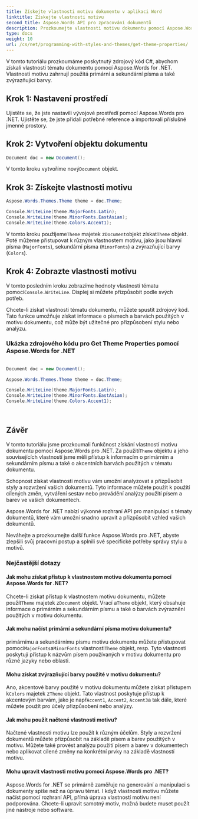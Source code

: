 ```yaml
---
title: Získejte vlastnosti motivu dokumentu v aplikaci Word
linktitle: Získejte vlastnosti motivu
second_title: Aspose.Words API pro zpracování dokumentů
description: Prozkoumejte vlastnosti motivu dokumentu pomocí Aspose.Words for .NET. Přizpůsobte si styly a barvy pro jedinečný vzhled.
type: docs
weight: 10
url: /cs/net/programming-with-styles-and-themes/get-theme-properties/
---
```


V tomto tutoriálu prozkoumáme poskytnutý zdrojový kód C#, abychom získali vlastnosti tématu dokumentu pomocí Aspose.Words for .NET. Vlastnosti motivu zahrnují použitá primární a sekundární písma a také zvýrazňující barvy.

## Krok 1: Nastavení prostředí

Ujistěte se, že jste nastavili vývojové prostředí pomocí Aspose.Words pro .NET. Ujistěte se, že jste přidali potřebné reference a importovali příslušné jmenné prostory.

## Krok 2: Vytvoření objektu dokumentu

```csharp
Document doc = new Document();
```

 V tomto kroku vytvoříme nový`Document` objekt.

## Krok 3: Získejte vlastnosti motivu

```csharp
Aspose.Words.Themes.Theme theme = doc.Theme;

Console.WriteLine(theme.MajorFonts.Latin);
Console.WriteLine(theme.MinorFonts.EastAsian);
Console.WriteLine(theme.Colors.Accent1);
```

 V tomto kroku použijeme`Theme` majetek z`Document`objekt získat`Theme` objekt. Poté můžeme přistupovat k různým vlastnostem motivu, jako jsou hlavní písma (`MajorFonts`), sekundární písma (`MinorFonts`) a zvýrazňující barvy (`Colors`).

## Krok 4: Zobrazte vlastnosti motivu

 V tomto posledním kroku zobrazíme hodnoty vlastností tématu pomocí`Console.WriteLine`. Displej si můžete přizpůsobit podle svých potřeb.

Chcete-li získat vlastnosti tématu dokumentu, můžete spustit zdrojový kód. Tato funkce umožňuje získat informace o písmech a barvách použitých v motivu dokumentu, což může být užitečné pro přizpůsobení stylu nebo analýzu.

### Ukázka zdrojového kódu pro Get Theme Properties pomocí Aspose.Words for .NET 
```csharp
 
Document doc = new Document();

Aspose.Words.Themes.Theme theme = doc.Theme;

Console.WriteLine(theme.MajorFonts.Latin);
Console.WriteLine(theme.MinorFonts.EastAsian);
Console.WriteLine(theme.Colors.Accent1);

        
```

## Závěr

 V tomto tutoriálu jsme prozkoumali funkčnost získání vlastností motivu dokumentu pomocí Aspose.Words pro .NET. Za použití`Theme` objektu a jeho souvisejících vlastností jsme měli přístup k informacím o primárním a sekundárním písmu a také o akcentních barvách použitých v tématu dokumentu.

Schopnost získat vlastnosti motivu vám umožní analyzovat a přizpůsobit styly a rozvržení vašich dokumentů. Tyto informace můžete použít k použití cílených změn, vytváření sestav nebo provádění analýzy použití písem a barev ve vašich dokumentech.

Aspose.Words for .NET nabízí výkonné rozhraní API pro manipulaci s tématy dokumentů, které vám umožní snadno upravit a přizpůsobit vzhled vašich dokumentů.

Neváhejte a prozkoumejte další funkce Aspose.Words pro .NET, abyste zlepšili svůj pracovní postup a splnili své specifické potřeby správy stylu a motivů.

### Nejčastější dotazy

#### Jak mohu získat přístup k vlastnostem motivu dokumentu pomocí Aspose.Words for .NET?

 Chcete-li získat přístup k vlastnostem motivu dokumentu, můžete použít`Theme` majetek z`Document` objekt. Vrací a`Theme` objekt, který obsahuje informace o primárním a sekundárním písmu a také o barvách zvýraznění použitých v motivu dokumentu.

#### Jak mohu načíst primární a sekundární písma motivu dokumentu?

 primárnímu a sekundárnímu písmu motivu dokumentu můžete přistupovat pomocí`MajorFonts`a`MinorFonts` vlastnosti`Theme` objekt, resp. Tyto vlastnosti poskytují přístup k názvům písem používaných v motivu dokumentu pro různé jazyky nebo oblasti.

#### Mohu získat zvýrazňující barvy použité v motivu dokumentu?

 Ano, akcentové barvy použité v motivu dokumentu můžete získat přístupem k`Colors` majetek z`Theme` objekt. Tato vlastnost poskytuje přístup k akcentovým barvám, jako je např`Accent1`, `Accent2`, `Accent3`a tak dále, které můžete použít pro účely přizpůsobení nebo analýzy.

#### Jak mohu použít načtené vlastnosti motivu?

Načtené vlastnosti motivu lze použít k různým účelům. Styly a rozvržení dokumentů můžete přizpůsobit na základě písem a barev použitých v motivu. Můžete také provést analýzu použití písem a barev v dokumentech nebo aplikovat cílené změny na konkrétní prvky na základě vlastností motivu.

#### Mohu upravit vlastnosti motivu pomocí Aspose.Words pro .NET?

Aspose.Words for .NET se primárně zaměřuje na generování a manipulaci s dokumenty spíše než na úpravu témat. I když vlastnosti motivu můžete načíst pomocí rozhraní API, přímá úprava vlastností motivu není podporována. Chcete-li upravit samotný motiv, možná budete muset použít jiné nástroje nebo software.
